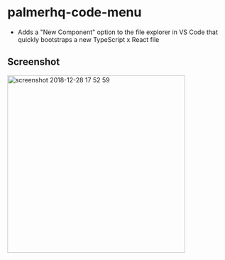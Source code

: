 # palmerhq-code-menu

- Adds a "New Component" option to the file explorer in VS Code that quickly bootstraps a new TypeScript x React file


## Screenshot

<img width="400" alt="screenshot 2018-12-28 17 52 59" src="https://user-images.githubusercontent.com/4060187/50540494-af75a700-0b60-11e9-8403-7e24e6cbb6c3.png">
